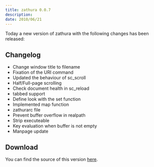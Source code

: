 ```yaml
---
title: zathura 0.0.7
description: 
date: 2010/06/21
---
```


Today a new version of zathura with the following changes has been released:

## Changelog

* Change window title to filename
* Fixation of the URI command
* Updated the behaviour of sc_scroll
* Half/Full-page scrolling
* Check document health in sc_reload
* tabbed support
* Define look with the set function
* Implemented map function
* zathurarc file
* Prevent buffer overflow in realpath
* Strip executeable
* Key evaluation when buffer is not empty
* Manpage update

## Download
You can find the source of this version [here](/projects/zathura/download/).
